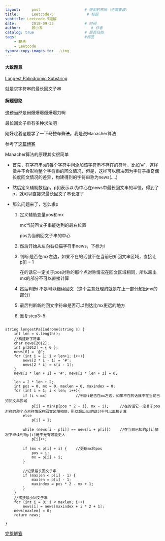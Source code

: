 ```yaml
---
layout:     post                    # 使用的布局（不需要改）
title:      Leetcode-5               # 标题 
subtitle: Leetcode-5题解
date:       2018-09-23              # 时间
author:     顾小五                      # 作者
catalog: true                       # 是否归档
tags:                               #标签
    - 算法
    - Leetcode
typora-copy-images-to: ..\img
---
```


#### 大致题意

[Longest Palindromic Substring](https://leetcode.com/problems/longest-palindromic-substring/description/)

就是求字符串的最长回文子串

#### 解题思路

~~这题当然是用爆爆爆爆爆爆力啊~~

最长回文子串有多种求法吧

刚好趁着这题学了一下~~马拉车算法~~，我是说Manacher算法

参考了[这篇博客](https://subetter.com/articles/manacher-algorithm.html)

Manacher算法的原理其实很简单

- 首先，在字符串s的每个字符中间添加该字符串不存在的符号，比如'#'，这样做并不会影响整个字符串的回文情况，但是，这样可以解决因为字符子串奇偶长度回文情况的差异，构建得到的字符串称为news(....)

- 然后定义辅助数组p，p[i]表示以i为中心在news中最长回文串的半径，得到了p，就可以直接求最长回文子串长度了

- 那么问题来了，怎么求p

  1. 定义辅助变量pos和mx

     mx当前回文子串能达到的最右位置

     pos为当前回文子串的中心

  2. 然后开始从左向右扫描字符串news，下标为i

  3. 判断i是否在mx左边，如果不在的话就不在当前已知回文串区域，直接让p[i] = 1

     在的话它一定关于pos对称的那个点对称情况在回文区域相同，所以超出mx的部分不可以直接计算

  4. 然后判断i 不是可以继续回文（这个主意处理的就是在上一部分超出mx的部分）

  5. 最后判断新的回文字符串是否可以到达比mx更远的地方

  6. 重复step3~5

<pre><code class ="language-c++">
string longestPalindrome(string s) {
	int len = s.length();
	//构建新字符串
	char news[2012];
	int p[2012] = { 0 };
	news[0] = '@';
	for (int i = 1; i < len+1; i++){
		news[2 * i - 1] = '#';
		news[2 * i] = s[i - 1];
	}
	news[2 * len + 1] = '#'; news[2 * len + 2] = 0;

	len = 2 * len + 2;
	int pos = 0, mx = 0, maxlen = 0, maxindex = 0;
	for (int i = 1; i < len; i++){
		if (i < mx)				//判断i是否在mx左边，如果不在的话就不在当前已知回文串区域
			p[i] = min(p[pos * 2 - i], mx - i);		//在的话它一定关于pos对称的那个点对称情况在回文区域相同，所以超出mx的部分不可以直接计算
		else
			p[i] = 1;
	
		while (news[i - p[i]] == news[i + p[i]])	//在当前已知的p[i]情况下继续判断p[i]是不是有可能更大
			p[i]++;
	
		if (mx < p[i] + i) {	//更新mx和pos
			pos = i;
			mx = p[i] + i;
		}
	
		//记录最长回文子串
		if (maxlen < p[i] - 1) {
			maxlen = p[i] - 1;
			maxindex = pos * 2 - mx + 1;
		}
	}
	//拼接最小回文子串
	for (int i = 0; i < maxlen; i++)
		news[i] = news[maxindex + i * 2 + 1];
	news[maxlen] = 0;
	return news;

}
</code></pre>



[完整解答](https://github.com/liuyueweiyu/Leetcode/blob/master/1-50/05.cpp)